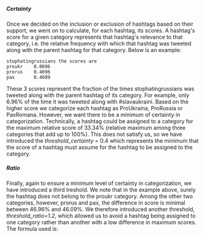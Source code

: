 ##### Certainty
Once we decided on the inclusion or exclusion of hashtags based on their support, we went on to calculate, for each hashtag, its scores. 
A hashtag's *score* for a given category represents that hashtag's relevance to that category, i.e. the relative frequency with which that hashtag was tweeted along with the parent hashtag for that category. Below is an example:
 
```
stophatingrussians the scores are 
proukr    0.0696 
prorus    0.4696 
pax       0.4609 
```

These 3 scores represent the fraction of the times stophatingrussians was tweeted along with the parent hashtag of its category. For example, only 6.96% of the time it was tweeted along with #slavaukraini. 
Based on the higher score we categorize each hashtag as ProUkraina, ProRussia or PaxRomana. 
However, we want there to be a minimum of certainty in categorization. Technically, a hashtag could be assigned to a category for the maximum relative score of 33.34% (relative maximum among three categories that add up to 100%). This does not satisfy us, so we have introduced the *threshold_certainty* = 0.4 which represents the minimum that the score of a hashtag must assume for the hashtag to be assigned to the category.

##### Ratio
Finally, again to ensure a minimum level of certainty in categorization, we have introduced a third treshold. We note that in the example above, surely the hashtag does not belong to the proukr category. Among the other two categories, however, prorus and pax, the difference in score is minimal between 46.96% and 46.09%. We therefore introduced another threshold, *threshold_ratio=1.2*, which allowed us to avoid a hashtag being assigned to one category rather than another with a low difference in maximum scores. The formula used is: 
